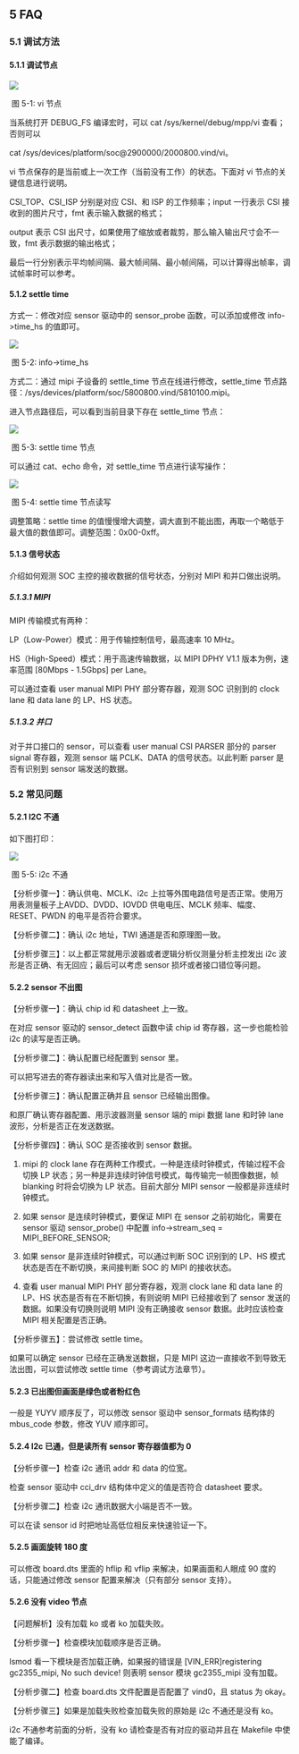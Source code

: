 ## 5 FAQ

### 5.1 调试方法

#### 5.1.1 调试节点

![](http://photos.100ask.net/tina-docs/LinuxMIPICSIDevelopmentGuide_006.png)

​														        	     图 5-1: vi 节点	

当系统打开 DEBUG_FS 编译宏时，可以 cat /sys/kernel/debug/mpp/vi 查看；否则可以

cat /sys/devices/platform/soc@2900000/2000800.vind/vi。

vi 节点保存的是当前或上一次工作（当前没有工作）的状态。下面对 vi 节点的关键信息进行说明。

CSI_TOP、CSI_ISP 分别是对应 CSI、和 ISP 的工作频率；input 一行表示 CSI 接收到的图片尺寸，fmt 表示输入数据的格式；

output 表示 CSI 出尺寸，如果使用了缩放或者裁剪，那么输入输出尺寸会不一致，fmt 表示数据的输出格式；

最后一行分别表示平均帧间隔、最大帧间隔、最小帧间隔，可以计算得出帧率，调试帧率时可以参考。



#### 5.1.2 settle time

方式一：修改对应 sensor 驱动中的 sensor_probe 函数，可以添加或修改 info->time_hs 的值即可。

![](http://photos.100ask.net/tina-docs/LinuxMIPICSIDevelopmentGuide_007.png)

​																  	图 5-2: info->time_hs



方式二：通过 mipi 子设备的 settle_time 节点在线进行修改，settle_time 节点路径：/sys/devices/platform/soc/5800800.vind/5810100.mipi。

进入节点路径后，可以看到当前目录下存在 settle_time 节点：

![](http://photos.100ask.net/tina-docs/LinuxMIPICSIDevelopmentGuide_008.png)

​																	图 5-3: settle time 节点



可以通过 cat、echo 命令，对 settle_time 节点进行读写操作：

![](http://photos.100ask.net/tina-docs/LinuxMIPICSIDevelopmentGuide_009.png)

​																	图 5-4: settle time 节点读写



调整策略：settle time 的值慢慢增大调整，调大直到不能出图，再取一个略低于最大值的数值即可。调整范围：0x00-0xff。



#### 5.1.3 信号状态

介绍如何观测 SOC 主控的接收数据的信号状态，分别对 MIPI 和并口做出说明。



##### 5.1.3.1 MIPI

MIPI 传输模式有两种：

LP（Low-Power）模式：用于传输控制信号，最高速率 10 MHz。

HS（High-Speed）模式：用于高速传输数据，以 MIPI DPHY V1.1 版本为例，速率范围 [80Mbps - 1.5Gbps] per Lane。

可以通过查看 user manual MIPI PHY 部分寄存器，观测 SOC 识别到的 clock lane 和 data lane 的 LP、HS 状态。



##### 5.1.3.2 并口

对于并口接口的 sensor，可以查看 user manual CSI PARSER 部分的 parser signal 寄存器，观测 sensor 端 PCLK、DATA 的信号状态。以此判断 parser 是否有识别到 sensor 端发送的数据。



### 5.2 常见问题

#### 5.2.1 I2C 不通

如下图打印：

![](http://photos.100ask.net/tina-docs/LinuxMIPICSIDevelopmentGuide_0010.png)

​																		图 5-5: i2c 不通



【分析步骤一】：确认供电、MCLK、i2c 上拉等外围电路信号是否正常。使用万用表测量板子上AVDD、DVDD、IOVDD 供电电压、MCLK 频率、幅度、RESET、PWDN 的电平是否符合要求。

【分析步骤二】：确认 i2c 地址，TWI 通道是否和原理图一致。

【分析步骤三】：以上都正常就用示波器或者逻辑分析仪测量分析主控发出 i2c 波形是否正确、有无回应；最后可以考虑 sensor 损坏或者接口错位等问题。



#### 5.2.2 sensor 不出图

【分析步骤一】：确认 chip id 和 datasheet 上一致。

在对应 sensor 驱动的 sensor_detect 函数中读 chip id 寄存器，这一步也能检验 i2c 的读写是否正确。

【分析步骤二】：确认配置已经配置到 sensor 里。

可以把写进去的寄存器读出来和写入值对比是否一致。

【分析步骤三】：确认配置正确并且 sensor 已经输出图像。

和原厂确认寄存器配置、用示波器测量 sensor 端的 mipi 数据 lane 和时钟 lane 波形，分析是否正在发送数据。

【分析步骤四】：确认 SOC 是否接收到 sensor 数据。

1. mipi 的 clock lane 存在两种工作模式，一种是连续时钟模式，传输过程不会切换 LP 状态；另一种是非连续时钟信号模式，每传输完一帧图像数据，帧 blanking 时将会切换为 LP 状态。目前大部分 MIPI sensor 一般都是非连续时钟模式。

2. 如果 sensor 是连续时钟模式，要保证 MIPI 在 sensor 之前初始化，需要在 sensor 驱动 sensor_probe() 中配置 info->stream_seq = MIPI_BEFORE_SENSOR;

3. 如果 sensor 是非连续时钟模式，可以通过判断 SOC 识别到的 LP、HS 模式状态是否在不断切换，来间接判断 SOC 的 MIPI 的接收状态。

4. 查看 user manual MIPI PHY 部分寄存器，观测 clock lane 和 data lane 的 LP、HS 状态是否有在不断切换，有则说明 MIPI 已经接收到了 sensor 发送的数据。如果没有切换则说明 MIPI 没有正确接收 sensor 数据。此时应该检查 MIPI 相关配置是否正确。

【分析步骤五】：尝试修改 settle time。

如果可以确定 sensor 已经在正确发送数据，只是 MIPI 这边一直接收不到导致无法出图，可以尝试修改 settle time（参考调试方法章节）。



#### 5.2.3 已出图但画面是绿色或者粉红色

一般是 YUYV 顺序反了，可以修改 sensor 驱动中 sensor_formats 结构体的 mbus_code 参数，修改 YUV 顺序即可。



#### 5.2.4 I2c 已通，但是读所有 sensor 寄存器值都为 0

【分析步骤一】检查 i2c 通讯 addr 和 data 的位宽。

检查 sensor 驱动中 cci_drv 结构体中定义的值是否符合 datasheet 要求。

【分析步骤二】检查 i2c 通讯数据大小端是否不一致。

可以在读 sensor id 时把地址高低位相反来快速验证一下。



#### 5.2.5 画面旋转 180 度

可以修改 board.dts 里面的 hflip 和 vflip 来解决，如果画面和人眼成 90 度的话，只能通过修改 sensor 配置来解决（只有部分 sensor 支持）。



#### 5.2.6 没有 video 节点

【问题解析】没有加载 ko 或者 ko 加载失败。

【分析步骤一】检查模块加载顺序是否正确。

lsmod 看一下模块是否加载正确，如果报的错误是 [VIN_ERR]registering gc2355_mipi, No such device! 则表明 sensor 模块 gc2355_mipi 没有加载。

【分析步骤二】检查 board.dts 文件配置是否配置了 vind0，且 status 为 okay。

【分析步骤三】如果是加载失败检查加载失败的原始是 i2c 不通还是没有 ko。

i2c 不通参考前面的分析，没有 ko 请检查是否有对应的驱动并且在 Makefile 中使能了编译。